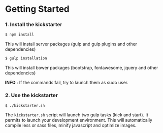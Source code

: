 # Getting Started

### 1. Install the kickstarter

```sh
$ npm install
```

This will install server packages (gulp and gulp plugins and other dependencies)

```sh
$ gulp installation
```

This will install bower packages (bootstrap, fontawesome, jquery and other dependencies)

**INFO** : If the commands fail, try to launch them as sudo user.

### 2. Use the kickstarter

```sh
$ ./kickstarter.sh
```

The `kickstarter.sh` script will launch two gulp tasks (kick and start). It permits to launch your development environment.
This will automatically compile less or sass files, minify javascript and optimize images.
